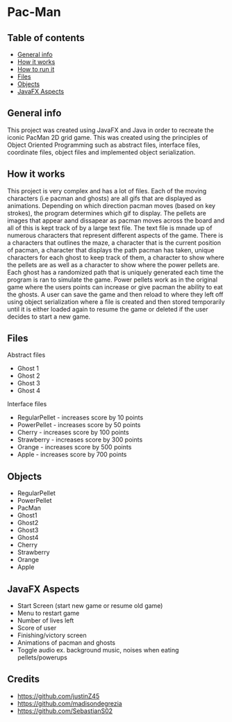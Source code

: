 # Pac-Man
 
## Table of contents
* [General info](#general-info)
* [How it works](#how-it-works)
* [How to run it](#run-it)
* [Files](#files)
* [Objects](#objects)
* [JavaFX Aspects](#javafx-aspects)

## General info
This project was created using JavaFX and Java in order to recreate the iconic PacMan 2D grid game. This was created using the principles of Object Oriented Programming such as abstract files, interface files, coordinate files, object files and implemented object serialization. 

## How it works
This project is very complex and has a lot of files. Each of the moving characters (i.e pacman and ghosts) are all gifs that are displayed as animations. Depending on which direction pacman moves (based on key strokes), the program determines which gif to display. The pellets are images that appear aand dissapear as pacman moves across the board and all of this is kept track of by a large text file. The text file is mnade up of numerous characters that represent different aspects of the game. There is a characters that outlines the maze, a character that is the current position of pacman, a character that displays the path pacman has taken, unique characters for each ghost to keep track of them, a character to show where the pellets are as well as a character to show where the power pellets are. Each ghost has a randomized path that is uniquely generated each time the program is ran to simulate the game. Power pellets work as in the original game where the users points can increase or give pacman the ability to eat the ghosts. A user can save the game and then reload to where they left off using object serialization where a file is created and then stored temporarily until it is either loaded again to resume the game or deleted if the user decides to start a new game.  

## Files

Abstract files
* Ghost 1
* Ghost 2
* Ghost 3
* Ghost 4

Interface files
* RegularPellet - increases score by 10 points
* PowerPellet - increases score by 50 points
* Cherry - increases score by 100 points
* Strawberry - increases score by 300 points
* Orange - increases score by 500 points
* Apple - increases score by 700 points

## Objects
 
* RegularPellet
* PowerPellet
* PacMan
* Ghost1
* Ghost2
* Ghost3
* Ghost4
* Cherry
* Strawberry
* Orange
* Apple

## JavaFX Aspects
* Start Screen (start new game or resume old game)
* Menu to restart game
* Number of lives left
* Score of user
* Finishing/victory screen
* Animations of pacman and ghosts
* Toggle audio ex. background music, noises when eating pellets/powerups

## Credits
* https://github.com/justinZ45
* https://github.com/madisondegrezia
* https://github.com/SebastianS02
